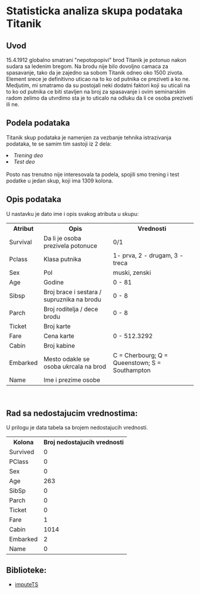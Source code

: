 # Statisticka analiza skupa podataka Titanik

## Uvod

15.4.1912 globalno smatrani "nepotopopivi" brod Titanik je potonuo nakon sudara sa ledenim bregom. Na brodu nije bilo dovoljno camaca za spasavanje, tako da je zajedno sa sobom Titanik odneo oko 1500 zivota. <br>
Element srece je definitivno uticao na to ko od putnika ce preziveti a ko ne. <br>
Medjutim, mi smatramo da su postojali neki dodatni faktori koji su uticali na to ko od putnika ce biti stavljen na broj za spasavanje i ovim seminarskim radom zelimo da utvrdimo sta je to uticalo na odluku da li ce osoba preziveti ili ne. 

## Podela podataka
Titanik skup podataka je namenjen za vezbanje tehnika istrazivanja podataka, te se samim tim sastoji iz 2 dela:
<li><i>Trening deo</i></li>
<li><i>Test deo</i></li>
<br>
Posto nas trenutno nije interesovala ta podela, spojili smo trening i test podatke u jedan skup, koji ima 1309 kolona.

<style>
   ul {list-style-type: square;}
</style>

## Opis podataka
U nastavku je dato ime i opis svakog atributa u skupu:

<table>
  <tr>
    <th>Atribut</th>
    <th>Opis</th> 
    <th>Vrednosti</th>
  </tr>
  <tr>
    <td>Survival</td>
    <td>Da li je osoba prezivela potonuce</td>
    <td>0/1</td>
  </tr>
  <tr>
    <td>Pclass</td>
    <td>Klasa putnika</td>
    <td>1- prva, 2 - drugam, 3 - treca</td>
  </tr>
  <tr>
    <td>Sex</td>
    <td>Pol</td>
    <td>muski, zenski</td>
  </tr>
  <tr>
    <td>Age</td>
    <td>Godine</td>
    <td>0 - 81</td>
  </tr>
  <tr>
    <td>Sibsp</td>
    <td>Broj brace i sestara / supruznika na brodu</td>
    <td>0 - 8</td>
  </tr>
  <tr>
    <td>Parch</td>
    <td>Broj roditelja / dece brodu</td>
    <td>0 - 8</td>
  </tr>
  <tr>
    <td>Ticket</td>
    <td>Broj karte</td>
    <td></td>
  </tr>
  <tr>
    <td>Fare</td>
    <td>Cena karte</td>
    <td>0 - 512.3292</td>
  </tr>
  <tr>
    <td>Cabin</td>
    <td>Broj kabine</td>
    <td></td>
  </tr>
  <tr>
    <td>Embarked</td>
    <td>Mesto odakle se osoba ukrcala na brod</td>
    <td>C = Cherbourg; Q = Queenstown; S = Southampton</td>
  </tr>
  <tr>
    <td>Name</td>
    <td>Ime i prezime osobe</td>
    <td></td>
  </tr>  
</table>

<br>

## Rad sa nedostajucim vrednostima: 
U prilogu je data tabela sa brojem nedostajucih vrednosti.
<table>
  <tr>
    <th>Kolona</th>
    <th>Broj nedostajucih vrednosti</th> 
  </tr>
  <tr>
    <td>Survived</td>
    <td>0</td> 
  </tr>
  <tr>
    <td>PClass</td>
    <td>0</td> 
  </tr>
  <tr>
    <td>Sex</td>
    <td>0</td> 
  </tr>
  <tr>
    <td>Age</td>
    <td>263</td> 
  </tr>
  <tr>
    <td>SibSp</td>
    <td>0</td> 
  </tr>
  <tr>
    <td>Parch</td>
    <td>0</td> 
  </tr>
  <tr>
    <td>Ticket</td>
    <td>0</td> 
  </tr>
  <tr>
    <td>Fare</td>
    <td>1</td> 
  </tr>
  <tr>
    <td>Cabin</td>
    <td>1014</td> 
  </tr>
  <tr>
    <td>Embarked</td>
    <td>2</td> 
  </tr>
  <tr>
    <td>Name</td>
    <td>0</td> 
  </tr>
</table>


## Biblioteke:
- [imputeTS](https://github.com/SteffenMoritz/imputeTS)
